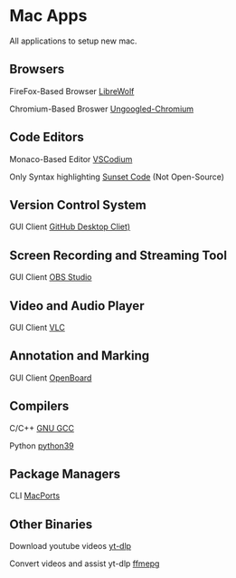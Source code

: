 # Mac Apps

All applications to setup new mac.

## Browsers

FireFox-Based Browser
[LibreWolf](https://librewolf.net/installation/macos/)

Chromium-Based Broswer
[Ungoogled-Chromium](https://github.com/ungoogled-software/ungoogled-chromium)

## Code Editors

Monaco-Based Editor [VSCodium](https://github.com/ungoogled-software/ungoogled-chromium)

Only Syntax highlighting [Sunset Code](https://apps.apple.com/us/app/sunset-code/id1480145554) (Not Open-Source)

## Version Control System

GUI Client [GitHub Desktop Cliet)](https://desktop.github.com/)

## Screen Recording and Streaming Tool

GUI Client [OBS Studio](https://obsproject.com/)

## Video and Audio Player

GUI Client [VLC](http://www.videolan.org/vlc)

## Annotation and Marking 

GUI Client [OpenBoard](https://openboard.ch/download.en.html)

## Compilers

C/C++ [GNU GCC](https://ports.macports.org/port/gcc12/)

Python [python39](https://ports.macports.org/port/python39/)

## Package Managers

CLI [MacPorts](https://ports.macports.org/)

## Other Binaries

Download youtube videos [yt-dlp](https://github.com/yt-dlp/yt-dlp/releases)

Convert videos and assist yt-dlp [ffmepg](https://ffbinaries.com/downloads)
